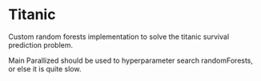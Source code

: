 # Titanic
Custom random forests implementation to solve the titanic survival prediction problem.

Main Parallized should be used to hyperparameter search randomForests, or else it is quite slow.
